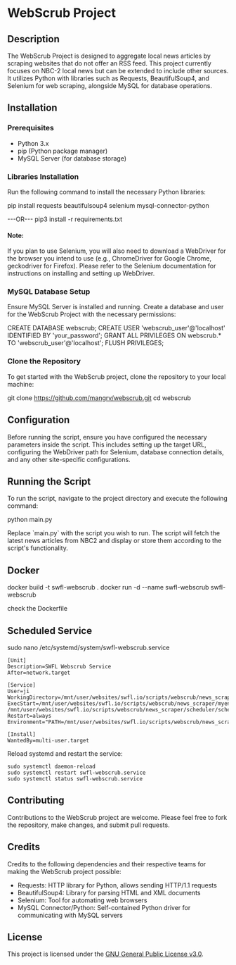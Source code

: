 WebScrub Project
================

Description
-----------

The WebScrub Project is designed to aggregate local news articles by scraping websites that do not offer an RSS feed. This project currently focuses on NBC-2 local news but can be extended to include other sources. It utilizes Python with libraries such as Requests, BeautifulSoup4, and Selenium for web scraping, alongside MySQL for database operations.

Installation
------------

### Prerequisites

*   Python 3.x
*   pip (Python package manager)
*   MySQL Server (for database storage)

### Libraries Installation

Run the following command to install the necessary Python libraries:

pip install requests beautifulsoup4 selenium mysql-connector-python

---OR---
pip3 install -r requirements.txt


#### Note:

If you plan to use Selenium, you will also need to download a WebDriver for the browser you intend to use (e.g., ChromeDriver for Google Chrome, geckodriver for Firefox). Please refer to the Selenium documentation for instructions on installing and setting up WebDriver.

### MySQL Database Setup

Ensure MySQL Server is installed and running. Create a database and user for the WebScrub Project with the necessary permissions:

CREATE DATABASE webscrub;
CREATE USER 'webscrub\_user'@'localhost' IDENTIFIED BY 'your\_password';
GRANT ALL PRIVILEGES ON webscrub.\* TO 'webscrub\_user'@'localhost';
FLUSH PRIVILEGES;
    

### Clone the Repository

To get started with the WebScrub project, clone the repository to your local machine:

git clone https://github.com/mangrv/webscrub.git
cd webscrub

Configuration
-------------

Before running the script, ensure you have configured the necessary parameters inside the script. This includes setting up the target URL, configuring the WebDriver path for Selenium, database connection details, and any other site-specific configurations.

Running the Script
------------------

To run the script, navigate to the project directory and execute the following command:

python main.py

Replace \`main.py\` with the script you wish to run. The script will fetch the latest news articles from NBC2 and display or store them according to the script's functionality.

Docker
------------
docker build -t swfl-webscrub .
docker run -d --name swfl-webscrub swfl-webscrub

check the Dockerfile

Scheduled Service
------------
sudo nano /etc/systemd/system/swfl-webscrub.service

```
[Unit]
Description=SWFL Webscrub Service
After=network.target

[Service]
User=ji
WorkingDirectory=/mnt/user/websites/swfl.io/scripts/webscrub/news_scraper/scheduler
ExecStart=/mnt/user/websites/swfl.io/scripts/webscrub/news_scraper/myenv/bin/python /mnt/user/websites/swfl.io/scripts/webscrub/news_scraper/scheduler/scheduler.py
Restart=always
Environment="PATH=/mnt/user/websites/swfl.io/scripts/webscrub/news_scraper/myenv/bin"

[Install]
WantedBy=multi-user.target
```

Reload systemd and restart the service:
```
sudo systemctl daemon-reload
sudo systemctl restart swfl-webscrub.service
sudo systemctl status swfl-webscrub.service
```





Contributing
------------

Contributions to the WebScrub project are welcome. Please feel free to fork the repository, make changes, and submit pull requests.

Credits
-------

Credits to the following dependencies and their respective teams for making the WebScrub project possible:

*   Requests: HTTP library for Python, allows sending HTTP/1.1 requests
*   BeautifulSoup4: Library for parsing HTML and XML documents
*   Selenium: Tool for automating web browsers
*   MySQL Connector/Python: Self-contained Python driver for communicating with MySQL servers

License
-------

This project is licensed under the [GNU General Public License v3.0](https://www.gnu.org/licenses/gpl-3.0.en.html).